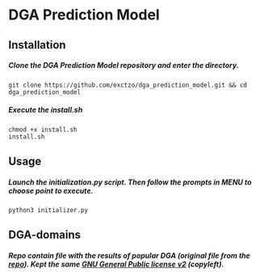 # DGA Prediction Model
Installation
-
##### Clone the DGA Prediction Model repository and enter the directory.
``` 
git clone https://github.com/exctzo/dga_prediction_model.git && cd dga_prediction_model
```
##### Execute the install.sh
```
chmod +x install.sh
install.sh
```


Usage
-
##### Launch the initialization.py script. Then follow the prompts in MENU to choose point to execute.
```
python3 initializer.py
```


DGA-domains
-
##### Repo contain file with the results of popular DGA (original file from the [repo](https://github.com/andrewaeva/DGA)). Kept the same [GNU General Public license v2](http://opensource.org/licenses/gpl-2.0.php) (copyleft).